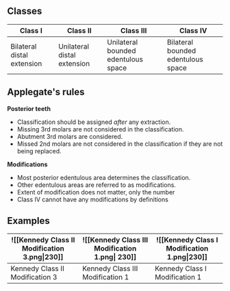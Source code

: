 ## Classes
| Class I                    | Class II                    | Class III                           | Class IV                           |
| -------------------------- | --------------------------- | ----------------------------------- | ---------------------------------- |
| Bilateral distal extension | Unilateral distal extension | Unilateral bounded edentulous space | Bilateral bounded edentulous space |

## Applegate's rules

**Posterior teeth**
* Classification should be assigned *after* any extraction.
* Missing 3rd molars are not considered in the classification.
* Abutment 3rd molars are considered.
* Missed 2nd molars are not considered in the classification if they are not being replaced.

**Modifications**
* Most posterior edentulous area determines the classification.
* Other edentulous areas are referred to as modifications.
* Extent of modification does not matter, only the number
* Class IV cannot have any modifications by definitions

## Examples

| ![[Kennedy Class II Modification 3.png\|230]] | ![[Kennedy Class III Modification 1.png\| 230]] | ![[Kennedy Class I Modification 1.png\|230]] |
| ----------------------------------------- | ------------------------------------------ | ----------------------------------------- |
| Kennedy Class II Modification 3           | Kennedy Class III Modification 1           | Kennedy Class I Modification 1            |